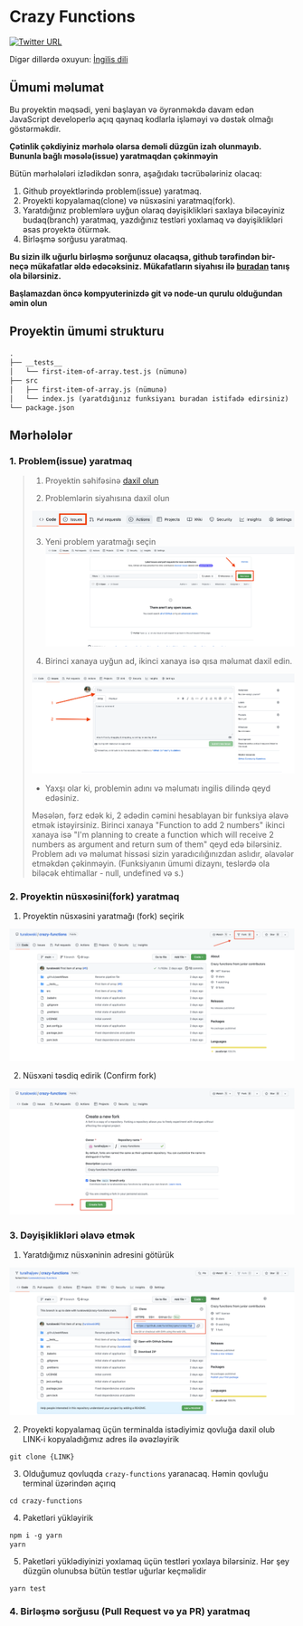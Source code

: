 # Crazy Functions

<!-- [![License: MIT](https://img.shields.io/badge/License-MIT-yellow.svg)](https://opensource.org/licenses/MIT) -->

[![Twitter URL](https://img.shields.io/twitter/url/https/twitter.com/turalowski.svg?style=social&label=Follow%20%40turalowski)](https://twitter.com/turalowski)

Digər dillərdə oxuyun: [İngilis dili](README.md)

## Ümumi məlumat

Bu proyektin məqsədi, yeni başlayan və öyrənməkdə davam edən JavaScript developerlə açıq qaynaq kodlarla işləməyi və dəstək olmağı göstərməkdir. 

**Çətinlik çəkdiyiniz mərhələ olarsa deməli düzgün izah olunmayıb. Bununla bağlı məsələ(issue) yaratmaqdan çəkinməyin**

Bütün mərhələləri izlədikdən sonra, aşağıdakı təcrübələriniz olacaq:

1. Github proyektlərində problem(issue) yaratmaq.
2. Proyekti kopyalamaq(clone) və nüsxəsini yaratmaq(fork).
3. Yaratdığınız problemlərə uyğun olaraq dəyişiklikləri saxlaya biləcəyiniz budaq(branch) yaratmaq, yazdığınız testləri yoxlamaq və dəyişiklikləri əsas proyektə ötürmək.
4. Birləşmə sorğusu yaratmaq.

**Bu sizin ilk uğurlu birləşmə sorğunuz olacaqsa, github tərəfindən bir-neçə mükafatlar əldə edəcəksiniz. Mükafatların siyahısı ilə [buradan](https://github.com/Schweinepriester/github-profile-achievements) tanış ola bilərsiniz.**

**Başlamazdan öncə kompyuterinizdə git və node-un qurulu olduğundan əmin olun**

## Proyektin ümumi strukturu

```
.
├── __tests__
│   └── first-item-of-array.test.js (nümunə)
├── src
│   ├── first-item-of-array.js (nümunə)
│   └── index.js (yaratdığınız funksiyanı buradan istifadə edirsiniz)
└── package.json
```
## Mərhələlər

### 1. Problem(issue) yaratmaq


> 1. Proyektin səhifəsinə [daxil olun](https://github.com/turalowski/crazy-functions)
> 
> 2. Problemlərin siyahısına daxil olun
>
> ![image](assets/issue_tab.png)
> 
> 3. Yeni problem yaratmağı seçin
> ![image](assets/new_issue.png)
>
> 4. Birinci xanaya uyğun ad, ikinci xanaya isə qısa məlumat daxil edin.
>
> ![image](assets/issue_details.png)
> 
> * Yaxşı olar ki, problemin adını və məlumatı ingilis dilində qeyd edəsiniz.
> 
> Məsələn, fərz edək ki, 2 ədədin cəmini hesablayan bir funksiya əlavə etmək istəyirsiniz. Birinci xanaya "Function to add 2 numbers" ikinci xanaya isə "I'm planning to create a function which will receive 2 numbers as argument and return sum of them" qeyd edə bilərsiniz. Problem adı və məlumat hissəsi sizin yaradıcılığınızdan aslıdır, əlavələr etməkdən çəkinməyin. (Funksiyanın ümumi dizaynı, teslərdə ola biləcək ehtimallar -  null, undefined və s.)
>

### 2. Proyektin nüsxəsini(fork) yaratmaq

1. Proyektin nüsxəsini yaratmağı (fork) seçirik
   
![image](assets/create_fork.png)

2. Nüsxəni təsdiq edirik (Confirm fork)

![image](assets/confirm_fork.png)

### 3. Dəyişiklikləri əlavə etmək

1. Yaratdığımız nüsxəninin adresini götürük

![image](assets/fork_link.png)

2. Proyekti kopyalamaq üçün terminalda istədiyimiz qovluğa daxil olub LINK-i kopyaladığımız adres ilə əvəzləyirik

```
git clone {LINK}
```

3. Olduğumuz qovluqda `crazy-functions` yaranacaq. Həmin qovluğu terminal üzərindən açırıq

```
cd crazy-functions
```

4. Paketləri yükləyirik

```
npm i -g yarn
yarn
```

5. Paketləri yüklədiyinizi yoxlamaq üçün testləri yoxlaya bilərsiniz. Hər şey düzgün olunubsa bütün testlər uğurlar keçməlidir

```
yarn test
```

### 4. Birləşmə sorğusu (Pull Request və ya PR) yaratmaq
